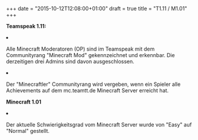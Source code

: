 +++
date = "2015-10-12T12:08:00+01:00"
draft = true
title = "T1.11 / M1.01"
+++


<strong>Teamspeak 1.11:</strong>
<li><p>Alle  Minecraft Moderatoren (OP) sind im Teamspeak mit dem Communityrang "Minecraft Mod" gekennzeichnet und erkennbar. Die derzeitigen drei Admins sind davon ausgeschlossen.<p></li>
<li><p>Der "Minecraftler" Communityrang wird vergeben, wenn ein Spieler alle Achievements auf dem mc.teamtt.de Minecraft Server erreicht hat. </p></li>

<strong> Minecraft 1.01</strong>
<li><p>Der aktuelle Schwierigkeitsgrad vom Minecraft Server wurde von "Easy" auf "Normal" gestellt.</p></li>

